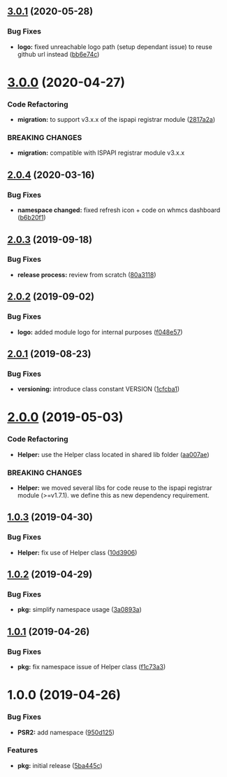 ## [3.0.1](https://github.com/hexonet/whmcs-ispapi-widget-account/compare/v3.0.0...v3.0.1) (2020-05-28)


### Bug Fixes

* **logo:** fixed unreachable logo path (setup dependant issue) to reuse github url instead ([bb6e74c](https://github.com/hexonet/whmcs-ispapi-widget-account/commit/bb6e74c8519205ac8a1d0ff385f5714f860efa91))

# [3.0.0](https://github.com/hexonet/whmcs-ispapi-widget-account/compare/v2.0.4...v3.0.0) (2020-04-27)


### Code Refactoring

* **migration:** to support v3.x.x of the ispapi registrar module ([2817a2a](https://github.com/hexonet/whmcs-ispapi-widget-account/commit/2817a2a0ce5ca14664cc1f4ec3feb106c61d97b2))


### BREAKING CHANGES

* **migration:** compatible with ISPAPI registrar module v3.x.x

## [2.0.4](https://github.com/hexonet/whmcs-ispapi-widget-account/compare/v2.0.3...v2.0.4) (2020-03-16)


### Bug Fixes

* **namespace changed:** fixed refresh icon + code on whmcs dashboard ([b6b20f1](https://github.com/hexonet/whmcs-ispapi-widget-account/commit/b6b20f1a77d322e20a053369dd7145858c28f9c8))

## [2.0.3](https://github.com/hexonet/whmcs-ispapi-widget-account/compare/v2.0.2...v2.0.3) (2019-09-18)


### Bug Fixes

* **release process:** review from scratch ([80a3118](https://github.com/hexonet/whmcs-ispapi-widget-account/commit/80a3118))

## [2.0.2](https://github.com/hexonet/whmcs-ispapi-widget-account/compare/v2.0.1...v2.0.2) (2019-09-02)


### Bug Fixes

* **logo:** added module logo for internal purposes ([f048e57](https://github.com/hexonet/whmcs-ispapi-widget-account/commit/f048e57))

## [2.0.1](https://github.com/hexonet/whmcs-ispapi-widget-account/compare/v2.0.0...v2.0.1) (2019-08-23)


### Bug Fixes

* **versioning:** introduce class constant VERSION ([1cfcba1](https://github.com/hexonet/whmcs-ispapi-widget-account/commit/1cfcba1))

# [2.0.0](https://github.com/hexonet/whmcs-ispapi-widget-account/compare/v1.0.3...v2.0.0) (2019-05-03)


### Code Refactoring

* **Helper:** use the Helper class located in shared lib folder ([aa007ae](https://github.com/hexonet/whmcs-ispapi-widget-account/commit/aa007ae))


### BREAKING CHANGES

* **Helper:** we moved several libs for code reuse to the ispapi registrar module (>=v1.7.1). we
define this as new dependency requirement.

## [1.0.3](https://github.com/hexonet/whmcs-ispapi-widget-account/compare/v1.0.2...v1.0.3) (2019-04-30)


### Bug Fixes

* **Helper:** fix use of Helper class ([10d3906](https://github.com/hexonet/whmcs-ispapi-widget-account/commit/10d3906))

## [1.0.2](https://github.com/hexonet/whmcs-ispapi-widget-account/compare/v1.0.1...v1.0.2) (2019-04-29)


### Bug Fixes

* **pkg:** simplify namespace usage ([3a0893a](https://github.com/hexonet/whmcs-ispapi-widget-account/commit/3a0893a))

## [1.0.1](https://github.com/hexonet/whmcs-ispapi-widget-account/compare/v1.0.0...v1.0.1) (2019-04-26)


### Bug Fixes

* **pkg:** fix namespace issue of Helper class ([f1c73a3](https://github.com/hexonet/whmcs-ispapi-widget-account/commit/f1c73a3))

# 1.0.0 (2019-04-26)


### Bug Fixes

* **PSR2:** add namespace ([950d125](https://github.com/hexonet/whmcs-ispapi-widget-account/commit/950d125))


### Features

* **pkg:** initial release ([5ba445c](https://github.com/hexonet/whmcs-ispapi-widget-account/commit/5ba445c))
